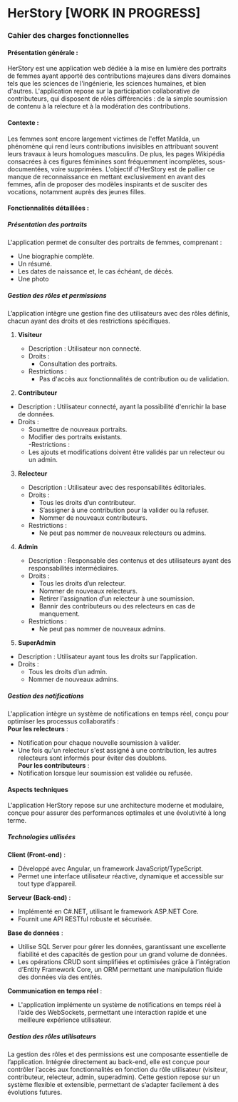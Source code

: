 # HerStory [WORK IN PROGRESS]

### Cahier des charges fonctionnelles

#### Présentation générale : 

HerStory est une application web dédiée à la mise en lumière des portraits de femmes ayant apporté des contributions majeures dans divers domaines tels que les sciences de l'ingénierie, les sciences humaines, et bien d'autres. L'application repose sur la participation collaborative de contributeurs, qui disposent de rôles différenciés : de la simple soumission de contenu à la relecture et à la modération des contributions. 

#### Contexte : 
Les femmes sont encore largement victimes de l'effet Matilda, un phénomène qui rend leurs contributions invisibles en attribuant souvent leurs travaux à leurs homologues masculins. De plus, les pages Wikipédia consacrées à ces figures féminines sont fréquemment incomplètes, sous-documentées, voire supprimées. L'objectif d'HerStory est de pallier ce manque de reconnaissance en mettant exclusivement en avant des femmes, afin de proposer des modèles inspirants et de susciter des vocations, notamment auprès des jeunes filles.

#### Fonctionnalités détaillées : 

##### Présentation des portraits

L'application permet de consulter des portraits de femmes, comprenant :  
- Une biographie complète.  
- Un résumé.  
- Les dates de naissance et, le cas échéant, de décès.  
- Une photo

##### Gestion des rôles et permissions

L’application intègre une gestion fine des utilisateurs avec des rôles définis, chacun ayant des droits et des restrictions spécifiques.  

1. **Visiteur** 
   - Description : Utilisateur non connecté.  
   - Droits :  
      - Consultation des portraits.  
   - Restrictions :  
       - Pas d'accès aux fonctionnalités de contribution ou de validation.  

2. **Contributeur** 
  - Description : Utilisateur connecté, ayant la possibilité d'enrichir la base de données.  
  - Droits :  
     - Soumettre de nouveaux portraits.  
     - Modifier des portraits existants.  
  -Restrictions :  
     - Les ajouts et modifications doivent être validés par un relecteur ou un admin.  

3. **Relecteur**
   - Description : Utilisateur avec des responsabilités éditoriales.  
   - Droits :  
      - Tous les droits d’un contributeur.  
      - S’assigner à une contribution pour la valider ou la refuser.  
      - Nommer de nouveaux contributeurs.  
   - Restrictions :  
      - Ne peut pas nommer de nouveaux relecteurs ou admins.  

4. **Admin**
   - Description : Responsable des contenus et des utilisateurs ayant des responsabilités intermédiaires.  
   - Droits :  
      - Tous les droits d’un relecteur.  
      - Nommer de nouveaux relecteurs.  
      - Retirer l'assignation d’un relecteur à une soumission.  
      - Bannir des contributeurs ou des relecteurs en cas de manquement.  
   - Restrictions :  
      - Ne peut pas nommer de nouveaux admins.  

5. **SuperAdmin**  
 - Description : Utilisateur ayant tous les droits sur l’application.  
 - Droits :  
    - Tous les droits d’un admin.  
    - Nommer de nouveaux admins.  

##### Gestion des notifications 

L'application intègre un système de notifications en temps réel, conçu pour optimiser les processus collaboratifs :  
**Pour les relecteurs** :  
  - Notification pour chaque nouvelle soumission à valider.  
  - Une fois qu'un relecteur s'est assigné à une contribution, les autres relecteurs sont informés pour éviter des doublons.  
**Pour les contributeurs** :  
  - Notification lorsque leur soumission est validée ou refusée.  


#### Aspects techniques

L'application HerStory repose sur une architecture moderne et modulaire, conçue pour assurer des performances optimales et une évolutivité à long terme.

##### Technologies utilisées

**Client (Front-end)** :
  - Développé avec Angular, un framework JavaScript/TypeScript.
  - Permet une interface utilisateur réactive, dynamique et accessible sur tout type d’appareil.
  
**Serveur (Back-end)** :
  - Implémenté en C#.NET, utilisant le framework ASP.NET Core.
  - Fournit une API RESTful robuste et sécurisée.
    
**Base de données** :

  - Utilise SQL Server pour gérer les données, garantissant une excellente fiabilité et des capacités de gestion pour un grand volume de données.
  - Les opérations CRUD sont simplifiées et optimisées grâce à l’intégration d’Entity Framework Core, un ORM permettant une manipulation fluide des données via des entités.

**Communication en temps réel** :
  - L'application implémente un système de notifications en temps réel à l’aide des WebSockets, permettant une interaction rapide et une meilleure expérience utilisateur.

##### Gestion des rôles utilisateurs

La gestion des rôles et des permissions est une composante essentielle de l’application.
Intégrée directement au back-end, elle est conçue pour contrôler l’accès aux fonctionnalités en fonction du rôle utilisateur (visiteur, contributeur, relecteur, admin, superadmin).
Cette gestion repose sur un système flexible et extensible, permettant de s’adapter facilement à des évolutions futures.

 


